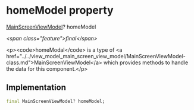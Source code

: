 


# homeModel property







[MainScreenViewModel](../../view_model_main_screen_view_model/MainScreenViewModel-class.md)? homeModel
  
_\<span class="feature"\>final\</span\>_



\<p\>\<code\>homeModal\</code\> is a type of \<a href="../../view_model_main_screen_view_model/MainScreenViewModel-class.md"\>MainScreenViewModel\</a\> which provides methods to handle the data for this component.\</p\>



## Implementation

```dart
final MainScreenViewModel? homeModel;
```







